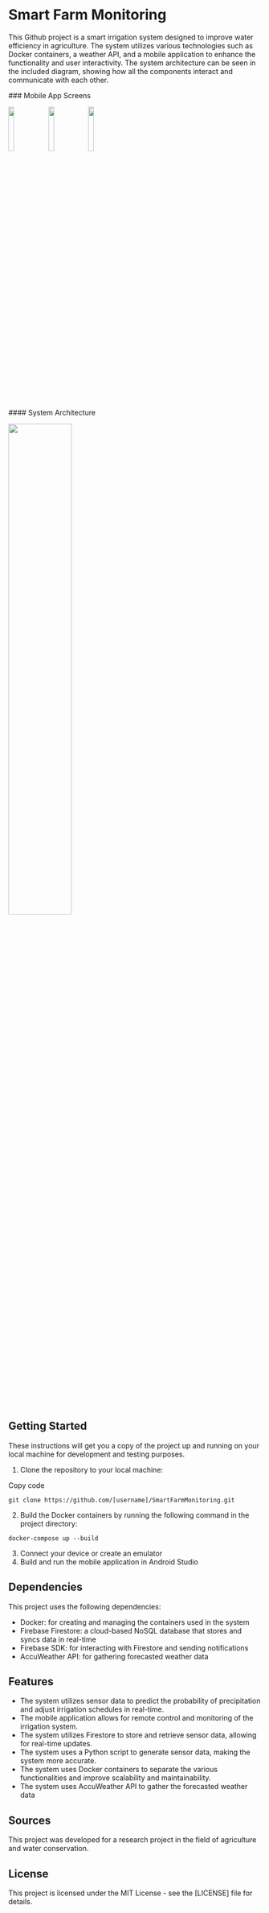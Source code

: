 
# Smart Farm Monitoring

This Github project is a smart irrigation system designed to improve water efficiency in agriculture. The system utilizes various technologies such as Docker containers, a weather API, and a mobile application to enhance the functionality and user interactivity. The system architecture can be seen in the included diagram, showing how all the components interact and communicate with each other.


<div>
  <div>
    ### Mobile App Screens
    <p>
      <img src="https://i.ibb.co/zGbtGpm/splash.png" width="15%" >
      <img src="https://i.ibb.co/hyS7czS/homepage.png" width="15%" >
      <img src="https://i.ibb.co/F5yW3CF/plantation.png" width="15%" >
    </p>
  </div>
  <div>
    #### System Architecture
    <p>
      <img src="https://i.ibb.co/KFWG9Mw/architecture.png" width="50%" >
     </p>
  </div>
</div>

## Getting Started

These instructions will get you a copy of the project up and running on your local machine for development and testing purposes.

1.  Clone the repository to your local machine:

Copy code

`git clone https://github.com/[username]/SmartFarmMonitoring.git`

2.  Build the Docker containers by running the following command in the project directory:

`docker-compose up --build`

3.  Connect your device or create an emulator
4.  Build and run the mobile application in Android Studio

## Dependencies

This project uses the following dependencies:

-   Docker: for creating and managing the containers used in the system
-   Firebase Firestore: a cloud-based NoSQL database that stores and syncs data in real-time
-   Firebase SDK: for interacting with Firestore and sending notifications
-   AccuWeather API: for gathering forecasted weather data

## Features

-   The system utilizes sensor data to predict the probability of precipitation and adjust irrigation schedules in real-time.
-   The mobile application allows for remote control and monitoring of the irrigation system.
-   The system utilizes Firestore to store and retrieve sensor data, allowing for real-time updates.
-   The system uses a Python script to generate sensor data, making the system more accurate.
-   The system uses Docker containers to separate the various functionalities and improve scalability and maintainability.
-   The system uses AccuWeather API to gather the forecasted weather data

## Sources

This project was developed for a research project in the field of agriculture and water conservation.

## License

This project is licensed under the MIT License - see the [LICENSE] file for details.
